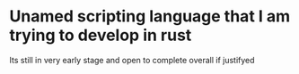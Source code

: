 # Unamed scripting language that I am trying to develop in rust
Its still in very early stage and open to complete overall if justifyed

